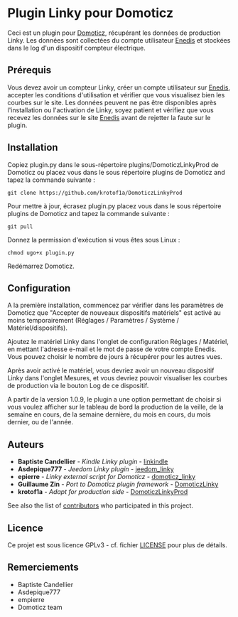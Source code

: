 # Plugin Linky pour Domoticz

Ceci est un plugin pour [Domoticz](https://domoticz.com), récupérant les données de production Linky. Les données sont collectées du compte utilisateur [Enedis](http://www.enedis.fr) et stockées dans le log d'un dispositif compteur électrique.


## Prérequis

Vous devez avoir un compteur Linky, créer un compte utilisateur sur [Enedis](http://www.enedis.fr), accepter les conditions d'utilisation et vérifier que vous visualisez bien les courbes sur le site. Les données peuvent ne pas être disponibles après l'installation ou l'activation de Linky, soyez patient et vérifiez que vous recevez les données sur le site [Enedis](http://www.enedis.fr) avant de rejetter la faute sur le plugin.

## Installation

Copiez plugin.py dans le sous-répertoire plugins/DomoticzLinkyProd de Domoticz ou placez vous dans le sous répertoire plugins de Domoticz and tapez la commande suivante :

```
git clone https://github.com/krotof1a/DomoticzLinkyProd
```

Pour mettre à jour, écrasez plugin.py placez vous dans le sous répertoire plugins de Domoticz and tapez la commande suivante :
```
git pull
```

Donnez la permission d'exécution si vous êtes sous Linux :
```
chmod ugo+x plugin.py
```

Redémarrez Domoticz.

## Configuration

A la première installation, commencez par vérifier dans les paramètres de Domoticz que "Accepter de nouveaux dispositifs matériels" est activé au moins temporairement (Réglages / Paramètres / Système / Matériel/dispositifs).

Ajoutez le matériel Linky dans l'onglet de configuration Réglages / Matériel, en mettant l'adresse e-mail et le mot de passe de votre compte Enedis. Vous pouvez choisir le nombre de jours à récupérer pour les autres vues. 

Après avoir activé le matériel, vous devriez avoir un nouveau dispositif Linky dans l'onglet Mesures, et vous devriez pouvoir visualiser les courbes de production via le bouton Log de ce dispositif.

A partir de la version 1.0.9, le plugin a une option permettant de choisir si vous voulez afficher sur le tableau de bord la production de la veille, de la semaine en cours, de la semaine dernière, du mois en cours, du mois dernier, ou de l'année.

## Auteurs

* **Baptiste Candellier** - *Kindle Linky plugin* - [linkindle](https://github.com/outadoc/linkindle)
* **Asdepique777** - *Jeedom Linky plugin* - [jeedom_linky](https://github.com/Asdepique777/jeedom_linky)
* **epierre** - *Linky external script for Domoticz* - [domoticz_linky](https://github.com/empierre/domoticz_linky)
* **Guillaume Zin** - *Port to Domoticz plugin framework* - [DomoticzLinky](https://github.com/guillaumezin/DomoticzLinky)
* **krotof1a** - *Adapt for production side* - [DomoticzLinkyProd](https://github.com/krotof1a/DomoticzLinkyProd)

See also the list of [contributors](https://github.com/guillaumezin/DomoticzLinky/contributors) who participated in this project.

## Licence

Ce projet est sous licence GPLv3 - cf. fichier [LICENSE](LICENSE) pour plus de détails.

## Remerciements

* Baptiste Candellier
* Asdepique777
* empierre
* Domoticz team
